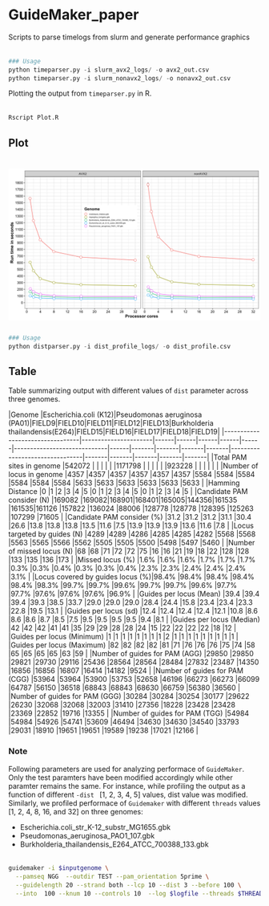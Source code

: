 # GuideMaker_paper

Scripts to parse timelogs from slurm and generate performance graphics



```python

### Usage
python timeparser.py -i slurm_avx2_logs/ -o avx2_out.csv
python timeparser.py -i slurm_nonavx2_logs/ -o nonavx2_out.csv

```


Plotting the output from `timeparser.py`  in R. 

```R

Rscript Plot.R 

```

## Plot

# ![alt text](https://github.com/USDA-ARS-GBRU/GuideMaker_paper/blob/master/figures/AVX2_Performance_Graph.png)





```python
### Usage
python distparser.py -i dist_profile_logs/ -o dist_profile.csv

```

## Table
Table summarizing output with different values of `dist` parameter across three genomes.

|Genome                           |Escherichia.coli (K12)|Pseudomonas aeruginosa (PA01)|FIELD9|FIELD10|FIELD11|FIELD12|FIELD13|Burkholderia thailandensis(E264)|FIELD15|FIELD16|FIELD17|FIELD18|FIELD19|
|---------------------------------|----------------------|------|------|------|------|------|-----------------------------|------|-------|-------|-------|-------|--------------------------------|-------|-------|-------|-------|-------|
|Total PAM sites in genome        |542072                |      |      |      |      |      |1171798                      |      |       |       |       |       |923228                          |       |       |       |       |       |
|Number of locus in genome        |4357                  |4357  |4357  |4357  |4357  |4357  |5584                         |5584  |5584   |5584   |5584   |5584   |5633                            |5633   |5633   |5633   |5633   |5633   |
|Hamming Distance                 |0                     |1     |2     |3     |4     |5     |0                            |1     |2      |3      |4      |5      |0                               |1      |2      |3      |4      |5      |
|Candidate PAM consider (N)       |169082                |169082|168901|168401|165005|144356|161535                       |161535|161126 |157822 |136024 |88006  |128778                          |128778 |128395 |125263 |107299 |71605  |
|Candidate PAM consider (%)       |31.2                  |31.2  |31.2  |31.1  |30.4  |26.6  |13.8                         |13.8  |13.8   |13.5   |11.6   |7.5    |13.9                            |13.9   |13.9   |13.6   |11.6   |7.8    |
|Locus targeted by guides (N)     |4289                  |4289  |4286  |4285  |4285  |4282  |5568                         |5568  |5563   |5565   |5566   |5562   |5505                            |5505   |5500   |5498   |5497   |5460   |
|Number of missed locus (N)       |68                    |68    |71    |72    |72    |75    |16                           |16    |21     |19     |18     |22     |128                             |128    |133    |135    |136    |173    |
|Missed locus (%)                 |1.6%                  |1.6%  |1.6%  |1.7%  |1.7%  |1.7%  |0.3%                         |0.3%  |0.4%   |0.3%   |0.3%   |0.4%   |2.3%                            |2.3%   |2.4%   |2.4%   |2.4%   |3.1%   |
|Locus covered by guides locus (%)|98.4%                 |98.4% |98.4% |98.4% |98.4% |98.3% |99.7%                        |99.7% |99.6%  |99.7%  |99.7%  |99.6%  |97.7%                           |97.7%  |97.6%  |97.6%  |97.6%  |96.9%  |
|Guides per locus (Mean)          |39.4                  |39.4  |39.4  |39.3  |38.5  |33.7  |29.0                         |29.0  |29.0   |28.4   |24.4   |15.8   |23.4                            |23.4   |23.3   |22.8   |19.5   |13.1   |
|Guides per locus (sd)            |12.4                  |12.4  |12.4  |12.4  |12.1  |10.8  |8.6                          |8.6   |8.6    |8.7    |8.5    |7.5    |9.5                             |9.5    |9.5    |9.5    |9.4    |8.1    |
|Guides per locus (Median)        |42                    |42    |42    |41    |41    |35    |29                           |29    |28     |28     |24     |15     |22                              |22     |22     |22     |18     |12     |
|Guides per locus (Minimum)       |1                     |1     |1     |1     |1     |1     |1                            |1     |2      |1      |1      |1      |1                               |1      |1      |1      |1      |1      |
|Guides per locus (Maximum)       |82                    |82    |82    |82    |81    |71    |76                           |76    |76     |75     |74     |58     |65                              |65     |65     |65     |63     |59     |
|Number of guides for PAM (AGG)   |29850                 |29850 |29821 |29730 |29116 |25436 |28564                        |28564 |28484  |27832  |23487  |14350  |16856                           |16856  |16807  |16414  |14182  |9524   |
|Number of guides for PAM (CGG)   |53964                 |53964 |53900 |53753 |52658 |46196 |66273                        |66273 |66099  |64787  |56150  |36518  |68843                           |68843  |68630  |66759  |56380  |36560  |
|Number of guides for PAM (GGG)   |30284                 |30284 |30254 |30177 |29622 |26230 |32068                        |32068 |32003  |31410  |27356  |18228  |23428                           |23428  |23369  |22852  |19716  |13355  |
|Number of guides for PAM (TGG)   |54984                 |54984 |54926 |54741 |53609 |46494 |34630                        |34630 |34540  |33793  |29031  |18910  |19651                           |19651  |19589  |19238  |17021  |12166  |





### Note
Following parameters are used for analyzing performace of `GuideMaker`. Only the test paramters have been modified accordingly while other paramter remains the same. For instance, while profiling the output as a function of different `-dist ` [1, 2, 3, 4, 5] values, dist value was modified. Similarly, we profiled performace of `Guidemaker` with different `threads` values [1, 2, 4, 8, 16, and 32] on three genomes:
  - Escherichia.coli_str_K-12_substr_MG1655.gbk
  - Pseudomonas_aeruginosa_PAO1_107.gbk
  - Burkholderia_thailandensis_E264_ATCC_700388_133.gbk

```bash

guidemaker -i $inputgenome \
  --pamseq NGG  --outdir TEST --pam_orientation 5prime \
  --guidelength 20 --strand both --lcp 10 --dist 3 --before 100 \
  --into  100 --knum 10 --controls 10  --log $logfile --threads $THREADS


```










